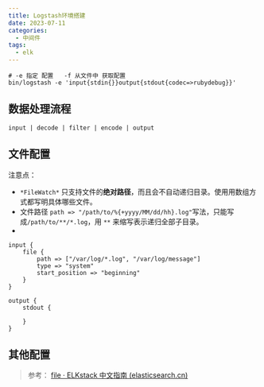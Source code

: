 ```yaml
---
title: Logstash环境搭建
date: 2023-07-11
categories:
  - 中间件
tags:
  - elk
---
```


```shell
# -e 指定 配置   -f 从文件中 获取配置
bin/logstash -e 'input{stdin{}}output{stdout{codec=>rubydebug}}'
```

## 数据处理流程

`input | decode | filter | encode | output`



## 文件配置

注意点：

* `*FileWatch*` 只支持文件的**绝对路径**，而且会不自动递归目录。使用用数组方式都写明具体哪些文件。
* 文件路径 `path => "/path/to/%{+yyyy/MM/dd/hh}.log"`写法，只能写成`/path/to/**/*.log`，用 `**` 来缩写表示递归全部子目录。
* 

```
input {
    file {
        path => ["/var/log/*.log", "/var/log/message"]
        type => "system"
        start_position => "beginning"
    }
}

output {
	stdout {
	
	}
}
```

## 其他配置

>参考： [file · ELKstack 中文指南 (elasticsearch.cn)](https://elkguide.elasticsearch.cn/logstash/plugins/input/file.html)